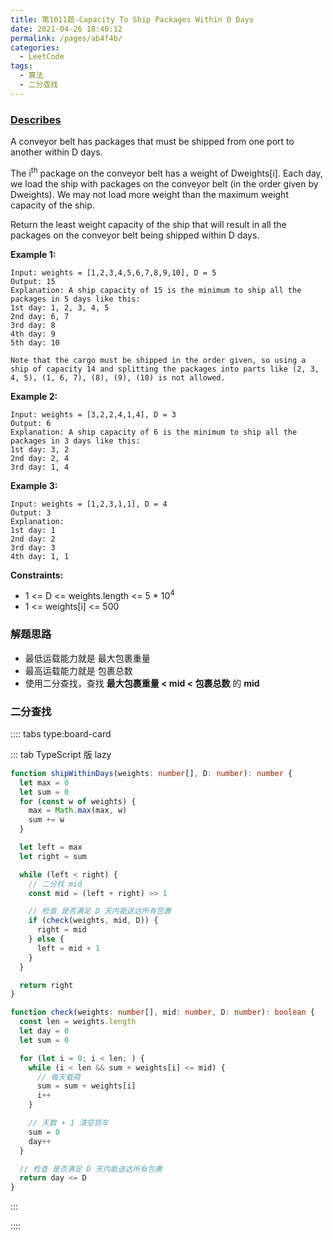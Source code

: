 ```yaml
---
title: 第1011题-Capacity To Ship Packages Within D Days
date: 2021-04-26 18:40:12
permalink: /pages/ab4f4b/
categories:
  - LeetCode
tags:
  - 算法
  - 二分查找
---
```


### [Describes](https://leetcode-cn.com/problems/capacity-to-ship-packages-within-d-days/)

A conveyor belt has packages that must be shipped from one port to another within <span class="span-shadow">D</span> days.

The i<sup>th</sup> package on the conveyor belt has a weight of <span class="span-shadow">D</span><span class="span-shadow">weights[i]</span>. Each day, we load the ship with packages on the conveyor belt (in the order given by <span class="span-shadow">D</span><span class="span-shadow">weights</span>). We may not load more weight than the maximum weight capacity of the ship.

Return the least weight capacity of the ship that will result in all the packages on the conveyor belt being shipped within <span class="span-shadow">D</span> days.

<!-- more -->

**Example 1:**

```
Input: weights = [1,2,3,4,5,6,7,8,9,10], D = 5
Output: 15
Explanation: A ship capacity of 15 is the minimum to ship all the packages in 5 days like this:
1st day: 1, 2, 3, 4, 5
2nd day: 6, 7
3rd day: 8
4th day: 9
5th day: 10

Note that the cargo must be shipped in the order given, so using a ship of capacity 14 and splitting the packages into parts like (2, 3, 4, 5), (1, 6, 7), (8), (9), (10) is not allowed.
```

**Example 2:**

```
Input: weights = [3,2,2,4,1,4], D = 3
Output: 6
Explanation: A ship capacity of 6 is the minimum to ship all the packages in 3 days like this:
1st day: 3, 2
2nd day: 2, 4
3rd day: 1, 4
```

**Example 3:**

```
Input: weights = [1,2,3,1,1], D = 4
Output: 3
Explanation:
1st day: 1
2nd day: 2
3rd day: 3
4th day: 1, 1
```

**Constraints:**

- <span class="span-shadow">1 <= D <= weights.length <= 5 \* 10<sup>4</sup></span>
- <span class="span-shadow">1 <= weights[i] <= 500</span>

### 解题思路

- 最低运载能力就是 最大包裹重量
- 最高运载能力就是 包裹总数
- 使用二分查找，查找 **最大包裹重量 < mid < 包裹总数** 的 **mid**

### 二分查找

:::: tabs type:board-card

::: tab TypeScript 版 lazy

```TypeScript
function shipWithinDays(weights: number[], D: number): number {
  let max = 0
  let sum = 0
  for (const w of weights) {
    max = Math.max(max, w)
    sum += w
  }

  let left = max
  let right = sum

  while (left < right) {
    // 二分找 mid
    const mid = (left + right) >> 1

    // 检查 是否满足 D 天内能送达所有包裹
    if (check(weights, mid, D)) {
      right = mid
    } else {
      left = mid + 1
    }
  }

  return right
}

function check(weights: number[], mid: number, D: number): boolean {
  const len = weights.length
  let day = 0
  let sum = 0

  for (let i = 0; i < len; ) {
    while (i < len && sum + weights[i] <= mid) {
      // 每天载荷
      sum = sum + weights[i]
      i++
    }

    // 天数 + 1 清空货车
    sum = 0
    day++
  }

  // 检查 是否满足 D 天内能送达所有包裹
  return day <= D
}
```

:::

::::
